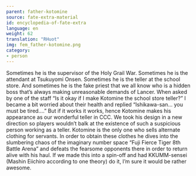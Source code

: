 ```yaml
---
parent: father-kotomine
source: fate-extra-material
id: encyclopedia-of-fate-extra
language: en
weight: 62
translation: "RHuot"
img: fem_father-kotomine.png
category:
- person
---
```


Sometimes he is the supervisor of the Holy Grail War.
Sometimes he is the attendant at Tsukuyomi Onsen.
Sometimes he is the teller at the school store.
And sometimes he is the fake priest that we all know who is a hidden boss that’s always making unreasonable demands of Lancer.
When asked by one of the staff “Is it okay if I make Kotomine the school store teller?” I became a bit worried about their health and replied “Ishikawa-san… you must be tired….” But if it works it works, hence Kotomine makes his appearance as our wonderful teller in CCC. We took his design in a new direction so players wouldn’t balk at the existence of such a suspicious person working as a teller.
Kotomine is the only one who sells alternate clothing for servants. In order to obtain these clothes he dives into the slumbering chaos of the imaginary number space “Fuji Fierce Tiger 8th Battle Arena” and defeats the fearsome opponents there in order to return alive with his haul.
If we made this into a spin-off and had KKUMM-sensei (Mashin Eiichiro according to one theory) do it, I’m sure it would be rather awesome.

